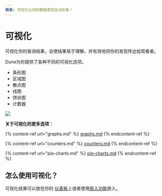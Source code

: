 ```yaml
---
概要: 可视化让你的数据更加生动形象！
---
```


# 可视化

可视化你的查询结果，会使结果易于理解，并有效地将你的发现传达给观看者。

Dune为你提供了各种不同的可视化选项。

* 条形图
* 区域图
* 散点图
* 线图
* 饼状图
* 计数器



![](<../../.gitbook/assets/2021-11-26 13-08-16.gif>)

**关于可视化的更多选项：**

{% content-ref url="graphs.md" %}
[graphs.md](graphs.md)
{% endcontent-ref %}

{% content-ref url="counters.md" %}
[counters.md](counters.md)
{% endcontent-ref %}

{% content-ref url="pie-charts.md" %}
[pie-charts.md](pie-charts.md)
{% endcontent-ref %}

## 怎么使用可视化？

可视化结果可以放在你的 [仪表板](../dashboards.md)上或者使用[嵌入功能](../../sharing/embeds/)嵌入。

